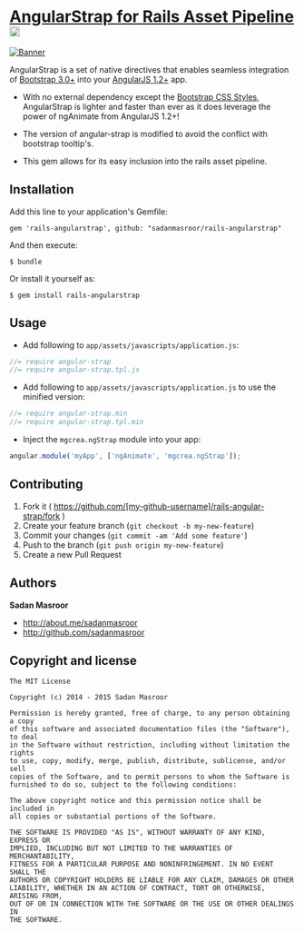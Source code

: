 # [AngularStrap for Rails Asset Pipeline](http://mgcrea.github.io/angular-strap) <a href="http://badge.fury.io/rb/rails-angularstrap"><img src="https://badge.fury.io/rb/rails-angularstrap.png" alt="Gem Version" height="18"></a>

[![Banner](http://mgcrea.github.io/angular-strap/images/snippet.png)](http://mgcrea.github.io/angular-strap)

AngularStrap is a set of native directives that enables seamless integration of [Bootstrap 3.0+](https://github.com/twbs/bootstrap) into your [AngularJS 1.2+](https://github.com/angular/angular.js) app.

- With no external dependency except the [Bootstrap CSS Styles](https://github.com/twbs/bootstrap/blob/master/dist/css/bootstrap.css), AngularStrap is lighter and faster than ever as it does leverage the power of ngAnimate from AngularJS 1.2+!

- The version of angular-strap is modified to avoid the conflict with bootstrap tooltip's.

- This gem allows for its easy inclusion into the rails asset pipeline.

## Installation

Add this line to your application's Gemfile:

    gem 'rails-angularstrap', github: "sadanmasroor/rails-angularstrap"

And then execute:

    $ bundle

Or install it yourself as:

    $ gem install rails-angularstrap

## Usage

+ Add following to `app/assets/javascripts/application.js`:

```js
//= require angular-strap
//= require angular-strap.tpl.js
```

+ Add following to `app/assets/javascripts/application.js` to use the minified version:

```js
//= require angular-strap.min
//= require angular-strap.tpl.min
```

+ Inject the `mgcrea.ngStrap` module into your app:

>
``` js
angular.module('myApp', ['ngAnimate', 'mgcrea.ngStrap']);
```

## Contributing

1. Fork it ( https://github.com/[my-github-username]/rails-angular-strap/fork )
2. Create your feature branch (`git checkout -b my-new-feature`)
3. Commit your changes (`git commit -am 'Add some feature'`)
4. Push to the branch (`git push origin my-new-feature`)
5. Create a new Pull Request

## Authors

**Sadan Masroor**

+ http://about.me/sadanmasroor
+ http://github.com/sadanmasroor



## Copyright and license

	The MIT License

	Copyright (c) 2014 - 2015 Sadan Masroor

	Permission is hereby granted, free of charge, to any person obtaining a copy
	of this software and associated documentation files (the "Software"), to deal
	in the Software without restriction, including without limitation the rights
	to use, copy, modify, merge, publish, distribute, sublicense, and/or sell
	copies of the Software, and to permit persons to whom the Software is
	furnished to do so, subject to the following conditions:

	The above copyright notice and this permission notice shall be included in
	all copies or substantial portions of the Software.

	THE SOFTWARE IS PROVIDED "AS IS", WITHOUT WARRANTY OF ANY KIND, EXPRESS OR
	IMPLIED, INCLUDING BUT NOT LIMITED TO THE WARRANTIES OF MERCHANTABILITY,
	FITNESS FOR A PARTICULAR PURPOSE AND NONINFRINGEMENT. IN NO EVENT SHALL THE
	AUTHORS OR COPYRIGHT HOLDERS BE LIABLE FOR ANY CLAIM, DAMAGES OR OTHER
	LIABILITY, WHETHER IN AN ACTION OF CONTRACT, TORT OR OTHERWISE, ARISING FROM,
	OUT OF OR IN CONNECTION WITH THE SOFTWARE OR THE USE OR OTHER DEALINGS IN
	THE SOFTWARE.